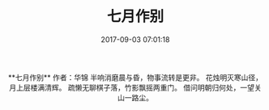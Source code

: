 ﻿---
title: 七月作别
date: 2017-09-03 07:01:18
category: ["诗词"]
tags: ["诗词"]
---
<center>
**七月作别**                    
作者：华锦  
<!--more-->       
半响消磨晨与昏，物事流转是更非。            
花烛明灭寒山径，月上层楼满清辉。            
疏懒无聊棋子落，竹影飘摇两重门。        
借问明朝归何处，一望关山一路尘。         
</center>